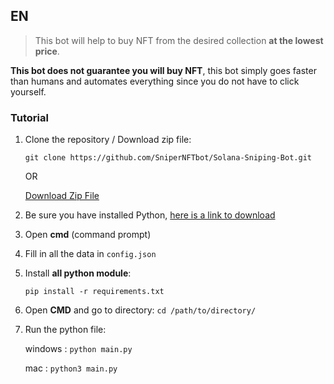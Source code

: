 ## EN
> This bot will help to buy NFT from the desired collection **at the lowest price**.

**This bot does not guarantee you will buy NFT**, this bot simply goes faster than humans and automates everything since you do not have to click yourself.

### Tutorial
1. Clone the repository / Download zip file:

	`git clone https://github.com/SniperNFTbot/Solana-Sniping-Bot.git`

	OR

	[Download Zip File](https://github.com/SniperNFTbot/Solana-Sniping-Bot.git)

2. Be sure you have installed Python, [here is a link to download](https://www.python.org/downloads/)
3. Open **cmd** (command prompt)
4. Fill in all the data in `config.json`
5. Install **all python module**:

   `pip install -r requirements.txt`
6. Open **CMD** and go to directory:
 `cd /path/to/directory/`

7. Run the python file:

	windows : `python main.py`

	mac : `python3 main.py`
